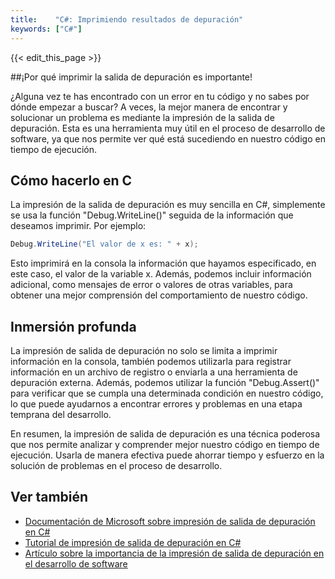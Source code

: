 ```yaml
---
title:    "C#: Imprimiendo resultados de depuración"
keywords: ["C#"]
---
```


{{< edit_this_page >}}

##¡Por qué imprimir la salida de depuración es importante!

¿Alguna vez te has encontrado con un error en tu código y no sabes por dónde empezar a buscar? A veces, la mejor manera de encontrar y solucionar un problema es mediante la impresión de la salida de depuración. Esta es una herramienta muy útil en el proceso de desarrollo de software, ya que nos permite ver qué está sucediendo en nuestro código en tiempo de ejecución.

## Cómo hacerlo en C #

La impresión de la salida de depuración es muy sencilla en C#, simplemente se usa la función "Debug.WriteLine()" seguida de la información que deseamos imprimir. Por ejemplo:

```C#
Debug.WriteLine("El valor de x es: " + x);
```

Esto imprimirá en la consola la información que hayamos especificado, en este caso, el valor de la variable x. Además, podemos incluir información adicional, como mensajes de error o valores de otras variables, para obtener una mejor comprensión del comportamiento de nuestro código.

## Inmersión profunda

La impresión de salida de depuración no solo se limita a imprimir información en la consola, también podemos utilizarla para registrar información en un archivo de registro o enviarla a una herramienta de depuración externa. Además, podemos utilizar la función "Debug.Assert()" para verificar que se cumpla una determinada condición en nuestro código, lo que puede ayudarnos a encontrar errores y problemas en una etapa temprana del desarrollo.

En resumen, la impresión de salida de depuración es una técnica poderosa que nos permite analizar y comprender mejor nuestro código en tiempo de ejecución. Usarla de manera efectiva puede ahorrar tiempo y esfuerzo en la solución de problemas en el proceso de desarrollo.

## Ver también

- [Documentación de Microsoft sobre impresión de salida de depuración en C#](https://docs.microsoft.com/es-es/dotnet/api/system.diagnostics.debug?view=netframework-4.8)
- [Tutorial de impresión de salida de depuración en C#](https://www.c-sharpcorner.com/article/printing-debug-output-in-c-sharp/)
- [Artículo sobre la importancia de la impresión de salida de depuración en el desarrollo de software](https://stackify.com/why-debugging-is-important/)